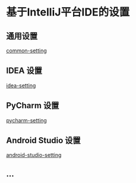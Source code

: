 # 基于IntelliJ平台IDE的设置

## 通用设置

[common-setting](common-setting.md)

## IDEA 设置

[idea-setting](idea-setting.md)

## PyCharm 设置

[pycharm-setting](pycharm-setting.md)

## Android Studio 设置

[android-studio-setting](android-studio-setting.md)

## ...